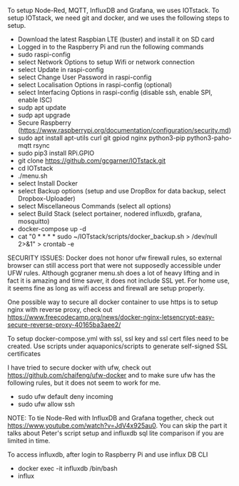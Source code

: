To setup Node-Red, MQTT, InfluxDB and Grafana, we uses IOTstack.
To setup IOTstack, we need git and docker, and we uses the
following steps to setup.

* Download the latest Raspbian LTE (buster) and install it on SD card
* Logged in to the Raspberry Pi and run the following commands
* sudo raspi-config
* select Network Options to setup Wifi or network connection
* select Update in raspi-config
* select Change User Password in raspi-config
* select Localisation Options in raspi-config (optional)
* select Interfacing Options in raspi-config (disable ssh, enable SPI, enable ISC)
* sudp apt update
* sudp apt upgrade
* Secure Raspberry (https://www.raspberrypi.org/documentation/configuration/security.md)
* sudo apt install apt-utils curl git gpiod nginx python3-pip python3-paho-mqtt rsync 
* sudo pip3 install RPi.GPIO
* git clone https://github.com/gcgarner/IOTstack.git
* cd IOTstack
* ./menu.sh
*   select Install Docker 
*   select Backup options (setup and use DropBox for data backup, select Dropbox-Uploader)
*   select Miscellaneous Commands (select all options)
*   select Build Stack (select portainer, nodered influxdb, grafana, mosquitto)
* docker-compose up -d
* cat "0 * * * * sudo ~/IOTstack/scripts/docker_backup.sh > /dev/null 2>&1" > crontab -e

SECURITY ISSUES:
Docker does not honor ufw firewall rules, so external browser can still access port that were not supposedly accessible under UFW rules. Although gcgraner menu.sh does a lot of heavy lifting and in fact it is amazing and time saver, it does not include SSL yet. For home use, it seems fine as long as wifi access and firewall are setup properly.

One possible way to secure all docker container to use https is to setup nginx with reverse proxy, check out https://www.freecodecamp.org/news/docker-nginx-letsencrypt-easy-secure-reverse-proxy-40165ba3aee2/

To setup docker-compose.yml with ssl, ssl key and ssl cert files need to be created. Use scripts under aquaponics/scripts to generate self-signed SSL certificates

I have tried to secure docker with ufw, check out https://github.com/chaifeng/ufw-docker and to make sure ufw has the following rules, but it does not seem to work for me.
* sudo ufw default deny incoming
* sudo ufw allow ssh

NOTE:
To tie Node-Red with InfluxDB and Grafana together, check out https://www.youtube.com/watch?v=JdV4x925au0.  You can skip the part it talks about Peter's script setup and influxdb sql lite comparison if you are limited in time.

To access influxdb, after login to Raspberry Pi and use influx DB CLI
* docker exec -it influxdb /bin/bash
* influx
